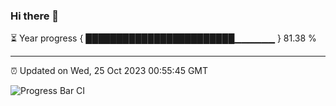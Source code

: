 ### Hi there 👋

⏳ Year progress { ████████████████████████▁▁▁▁▁▁ } 81.38 %

---

⏰ Updated on Wed, 25 Oct 2023 00:55:45 GMT

![Progress Bar CI](https://github.com/JuvenileQ/Progress-Bar-CI/workflows/main/badge.svg)
